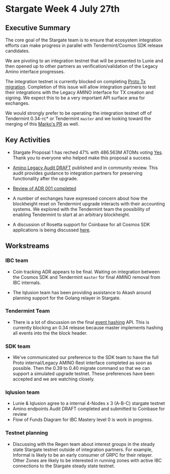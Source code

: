 # Stargate Week 4 July 27th

## Executive Summary

The core goal of the Stargate team is to ensure that ecosystem integration efforts can make progress in parallel with Tendermint/Cosmos SDK release candidates.

We are pivoting to an integration testnet that will be presented to Lunie and then opened up to other partners as verification/validation of the Legacy Amino interface progresses.

The integration testnet is currently blocked on completing [Proto Tx migration](https://github.com/cosmos/cosmos-sdk/issues/6213). Completion of this issue will allow integration partners to test their integrations with the Legacy AMINO interface for TX creation and signing. We expect this to be a very important API surface area for exchanges.

We would strongly prefer to be operating the integration testnet off of Tendermint 0.34-rc* or Tendermint `master` and we looking toward the merging of this [Marko's PR](https://github.com/cosmos/cosmos-sdk/pull/6471) as well.  

## Key Activities

* Stargate Proposal 1 has reched 47% with 486.563M ATOMs voting [Yes](https://hubble.figment.network/cosmos/chains/cosmoshub-3/governance/proposals/27). Thank you to everyone who helped make this proposal a success.

* [Amino Legacy Audit DRAFT](https://github.com/cosmosdevs/stargate/pull/8) published and in community review. This audit provides guidance to integration partners for preserving functionality after the upgrade.

* [Review of ADR 001 completed](https://github.com/cosmos/cosmos-sdk/pull/6662)

* A number of exchanges have expressed concern about how the blockheight reset on Tendermint upgrade interacts with their accounting systems. We explored with the Tendermint team the possibility of enabling Tendermint to start at an arbitrary blockheight.

* A discussion of Rosetta support for Coinbase for all Cosmos SDK applications is being discussed [here](https://github.com/cosmos/cosmos-sdk/issues/6831).

## Workstreams

### IBC team

* Coin tracking ADR appears to be final. Waiting on integration between the Cosmos SDK and Tendermint `master` for final AMINO removal from IBC internals.

* The Iqlusion team has been providing assistance to Akash around planning support for the Golang relayer in Stargate.

### Tendermint Team

* There is a lot of discussion on the final [event hashing](https://github.com/tendermint/tendermint/pull/5134) API. This is currently blocking an 0.34 release because master implements hashing all events into the the block header.

### SDK team

* We've communicated our preference to the SDK team to have the full Proto internal/Legacy AMINO Rest interface completed as soon as possible. Then the 0.39 to 0.40 migrate command so that we can support a simulated upgrade testnet. These preferences have been accepted and we are watching closely.

### Iqlusion team

* Lunie & Iqlusion agree to a internal 4-Nodes x 3 (A-B-C) stargate testnet
* Amino endpoints Audit DRAFT completed and submitted to Coinbase for review
* Flow of Funds Diagram for IBC Mastery level 0 is work in progress.

### Testnet planning

* Discussing with the Regen team about interest groups in the steady state Stargate testnet outside of integration partners. For example, Informal is likely to be an early consumer of GRPC for their relayer. Other Zones are likely to be interested in running zones with active IBC connections to the Stargate steady state testnet.
